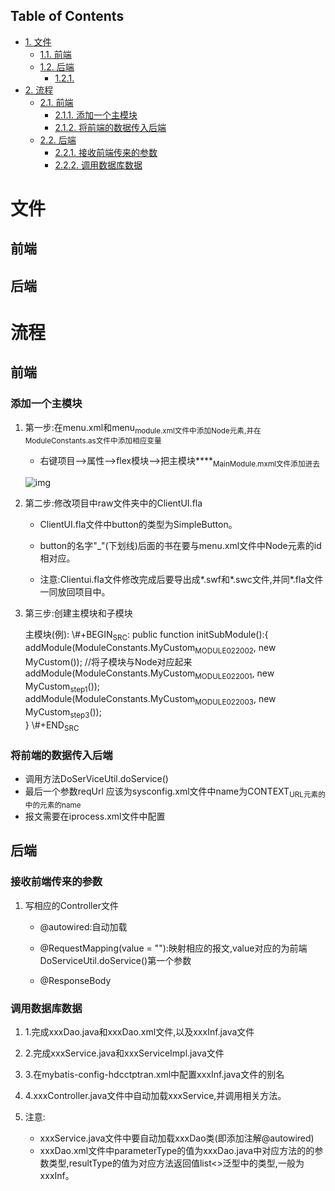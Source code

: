 <div id="table-of-contents">
<h2>Table of Contents</h2>
<div id="text-table-of-contents">
<ul>
<li><a href="#orgff8ce7d">1. 文件</a>
<ul>
<li><a href="#org1897396">1.1. 前端</a></li>
<li><a href="#orgaa90711">1.2. 后端</a>
<ul>
<li><a href="#orgf958068">1.2.1. </a></li>
</ul>
</li>
</ul>
</li>
<li><a href="#orgebae6fc">2. 流程</a>
<ul>
<li><a href="#org9b50d7c">2.1. 前端</a>
<ul>
<li><a href="#org6b477cc">2.1.1. 添加一个主模块</a></li>
<li><a href="#orgaf1d0e3">2.1.2. 将前端的数据传入后端</a></li>
</ul>
</li>
<li><a href="#orgbb0d546">2.2. 后端</a>
<ul>
<li><a href="#orgaede1f4">2.2.1. 接收前端传来的参数</a></li>
<li><a href="#orga382fc8">2.2.2. 调用数据库数据</a></li>
</ul>
</li>
</ul>
</li>
</ul>
</div>
</div>

<a id="orgff8ce7d"></a>

# 文件


<a id="org1897396"></a>

## 前端


<a id="orgaa90711"></a>

## 后端


<a id="orgf958068"></a>

### 


<a id="orgebae6fc"></a>

# 流程


<a id="org9b50d7c"></a>

## 前端


<a id="org6b477cc"></a>

### 添加一个主模块

1.  第一步:在menu.xml和menu<sub>module.xml文件中添加Node元素,并在ModuleConstants.as文件中添加相应变量</sub>

    -   右键项目——>属性——>flex模块——>把主模块\*\*\*\*<sub>MainModule.mxml文件添加进去</sub>
    
    ![img](image/添加模块.png)

2.  第二步:修改项目中raw文件夹中的ClientUI.fla

    -   ClientUI.fla文件中button的类型为SimpleButton。
    
    -   button的名字"\_"(下划线)后面的书在要与menu.xml文件中Node元素的id相对应。
    
    -   注意:Clientui.fla文件修改完成后要导出成\*.swf和\*.swc文件,并同\*.fla文件一同放回项目中。

3.  第三步:创建主模块和子模块

    主模块(例):
    \\#+BEGIN<sub>SRC</sub>:
    public function initSubModule():{
        addModule(ModuleConstants.MyCustom<sub>MODULE</sub><sub>022002</sub>, new MyCustom()); //将子模块与Node对应起来
        addModule(ModuleConstants.MyCustom<sub>MODULE</sub><sub>022001</sub>, new MyCustom<sub>step1</sub>());
        addModule(ModuleConstants.MyCustom<sub>MODULE</sub><sub>022003</sub>, new MyCustom<sub>step3</sub>());		
    }
    \\#+END<sub>SRC</sub>


<a id="orgaf1d0e3"></a>

### 将前端的数据传入后端

-   调用方法DoSerViceUtil.doService()
-   最后一个参数reqUrl 应该为sysconfig.xml文件中name为CONTEXT<sub>URL元素的中的元素的name</sub>
-   报文需要在iprocess.xml文件中配置


<a id="orgbb0d546"></a>

## 后端


<a id="orgaede1f4"></a>

### 接收前端传来的参数

1.  写相应的Controller文件

    -   @autowired:自动加载
    
    -   @RequestMapping(value = ""):映射相应的报文,value对应的为前端DoServiceUtil.doService()第一个参数
    -   @ResponseBody


<a id="orga382fc8"></a>

### 调用数据库数据

1.  1.完成xxxDao.java和xxxDao.xml文件,以及xxxInf.java文件

2.  2.完成xxxService.java和xxxServiceImpl.java文件

3.  3.在mybatis-config-hdcctptran.xml中配置xxxInf.java文件的别名

4.  4.xxxController.java文件中自动加载xxxService,并调用相关方法。

5.  注意:

    -   xxxService.java文件中要自动加载xxxDao类(即添加注解@autowired)
    -   xxxDao.xml文件中parameterType的值为xxxDao.java中对应方法的的参数类型,resultType的值为对应方法返回值list<>泛型中的类型,一般为 xxxInf。

